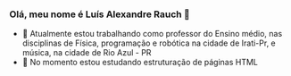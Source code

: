### Olá, meu nome é Luís Alexandre Rauch 👋

- 🔭 Atualmente estou trabalhando como professor do Ensino médio, nas disciplinas de Física, programação e robótica na cidade de Irati-Pr, e música, na cidade de Rio Azul - PR
- 🌱 No momento estou estudando estruturação de páginas HTML
